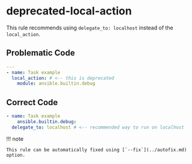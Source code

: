 # deprecated-local-action

This rule recommends using `delegate_to: localhost` instead of the
`local_action`.

## Problematic Code

```yaml
---
- name: Task example
  local_action: # <-- this is deprecated
    module: ansible.builtin.debug
```

## Correct Code

```yaml
- name: Task example
    ansible.builtin.debug:
  delegate_to: localhost # <-- recommended way to run on localhost
```

!!! note

    This rule can be automatically fixed using [`--fix`](../autofix.md) option.
